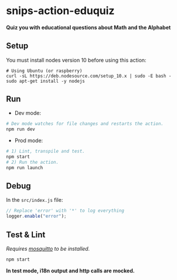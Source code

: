 # snips-action-eduquiz

#### Quiz you with educational questions about Math and the Alphabet

## Setup

You must install nodes version 10 before using this action:

```
# Using Ubuntu (or raspberry)
curl -sL https://deb.nodesource.com/setup_10.x | sudo -E bash -
sudo apt-get install -y nodejs

```

## Run

- Dev mode:

```sh
# Dev mode watches for file changes and restarts the action.
npm run dev
```

- Prod mode:

```sh
# 1) Lint, transpile and test.
npm start
# 2) Run the action.
npm run launch
```

## Debug

In the `src/index.js` file:

```js
// Replace 'error' with '*' to log everything
logger.enable("error");
```

## Test & Lint

_Requires [mosquitto](https://mosquitto.org/download/) to be installed._

```sh
npm start
```

**In test mode, i18n output and http calls are mocked.**
